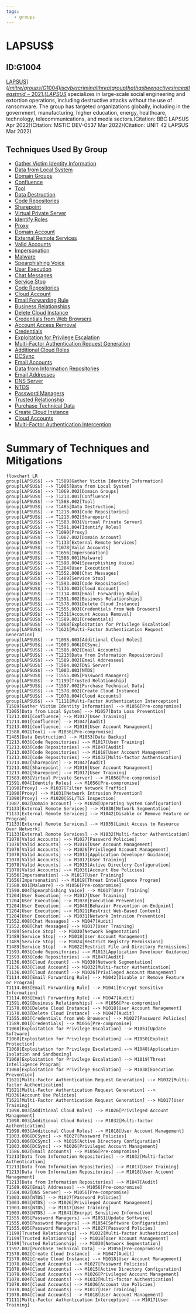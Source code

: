 ```yaml
---
tags:
   - groups
---
```

# LAPSUS$
## ID:G1004
[LAPSUS$](/mitre/groups/G1004) is cyber criminal threat group that has been active since at least mid-2021. [LAPSUS$](/mitre/groups/G1004) specializes in large-scale social engineering and extortion operations, including destructive attacks without the use of ransomware. The group has targeted organizations globally, including in the government, manufacturing, higher education, energy, healthcare, technology, telecommunications, and media sectors.(Citation: BBC LAPSUS Apr 2022)(Citation: MSTIC DEV-0537 Mar 2022)(Citation: UNIT 42 LAPSUS Mar 2022)
## Techniques Used By Group
* [Gather Victim Identity Information](techniques/T1589)
* [Data from Local System](techniques/T1005)
* [Domain Groups](techniques/T1069/002)
* [Confluence](techniques/T1213/001)
* [Tool](techniques/T1588/002)
* [Data Destruction](techniques/T1485)
* [Code Repositories](techniques/T1213/003)
* [Sharepoint](techniques/T1213/002)
* [Virtual Private Server](techniques/T1583/003)
* [Identify Roles](techniques/T1591/004)
* [Proxy](techniques/T1090)
* [Domain Account](techniques/T1087/002)
* [External Remote Services](techniques/T1133)
* [Valid Accounts](techniques/T1078)
* [Impersonation](techniques/T1656)
* [Malware](techniques/T1588/001)
* [Spearphishing Voice](techniques/T1598/004)
* [User Execution](techniques/T1204)
* [Chat Messages](techniques/T1552/008)
* [Service Stop](techniques/T1489)
* [Code Repositories](techniques/T1593/003)
* [Cloud Account](techniques/T1136/003)
* [Email Forwarding Rule](techniques/T1114/003)
* [Business Relationships](techniques/T1591/002)
* [Delete Cloud Instance](techniques/T1578/003)
* [Credentials from Web Browsers](techniques/T1555/003)
* [Account Access Removal](techniques/T1531)
* [Credentials](techniques/T1589/001)
* [Exploitation for Privilege Escalation](techniques/T1068)
* [Multi-Factor Authentication Request Generation](techniques/T1621)
* [Additional Cloud Roles](techniques/T1098/003)
* [DCSync](techniques/T1003/006)
* [Email Accounts](techniques/T1586/002)
* [Data from Information Repositories](techniques/T1213)
* [Email Addresses](techniques/T1589/002)
* [DNS Server](techniques/T1584/002)
* [NTDS](techniques/T1003/003)
* [Password Managers](techniques/T1555/005)
* [Trusted Relationship](techniques/T1199)
* [Purchase Technical Data](techniques/T1597/002)
* [Create Cloud Instance](techniques/T1578/002)
* [Cloud Accounts](techniques/T1078/004)
* [Multi-Factor Authentication Interception](techniques/T1111)

# Summary of Techniques and Mitigations
```mermaid
flowchart LR
group[LAPSUS$] --> T1589[Gather Victim Identity Information]
group[LAPSUS$] --> T1005[Data from Local System]
group[LAPSUS$] --> T1069.002[Domain Groups]
group[LAPSUS$] --> T1213.001[Confluence]
group[LAPSUS$] --> T1588.002[Tool]
group[LAPSUS$] --> T1485[Data Destruction]
group[LAPSUS$] --> T1213.003[Code Repositories]
group[LAPSUS$] --> T1213.002[Sharepoint]
group[LAPSUS$] --> T1583.003[Virtual Private Server]
group[LAPSUS$] --> T1591.004[Identify Roles]
group[LAPSUS$] --> T1090[Proxy]
group[LAPSUS$] --> T1087.002[Domain Account]
group[LAPSUS$] --> T1133[External Remote Services]
group[LAPSUS$] --> T1078[Valid Accounts]
group[LAPSUS$] --> T1656[Impersonation]
group[LAPSUS$] --> T1588.001[Malware]
group[LAPSUS$] --> T1598.004[Spearphishing Voice]
group[LAPSUS$] --> T1204[User Execution]
group[LAPSUS$] --> T1552.008[Chat Messages]
group[LAPSUS$] --> T1489[Service Stop]
group[LAPSUS$] --> T1593.003[Code Repositories]
group[LAPSUS$] --> T1136.003[Cloud Account]
group[LAPSUS$] --> T1114.003[Email Forwarding Rule]
group[LAPSUS$] --> T1591.002[Business Relationships]
group[LAPSUS$] --> T1578.003[Delete Cloud Instance]
group[LAPSUS$] --> T1555.003[Credentials from Web Browsers]
group[LAPSUS$] --> T1531[Account Access Removal]
group[LAPSUS$] --> T1589.001[Credentials]
group[LAPSUS$] --> T1068[Exploitation for Privilege Escalation]
group[LAPSUS$] --> T1621[Multi-Factor Authentication Request Generation]
group[LAPSUS$] --> T1098.003[Additional Cloud Roles]
group[LAPSUS$] --> T1003.006[DCSync]
group[LAPSUS$] --> T1586.002[Email Accounts]
group[LAPSUS$] --> T1213[Data from Information Repositories]
group[LAPSUS$] --> T1589.002[Email Addresses]
group[LAPSUS$] --> T1584.002[DNS Server]
group[LAPSUS$] --> T1003.003[NTDS]
group[LAPSUS$] --> T1555.005[Password Managers]
group[LAPSUS$] --> T1199[Trusted Relationship]
group[LAPSUS$] --> T1597.002[Purchase Technical Data]
group[LAPSUS$] --> T1578.002[Create Cloud Instance]
group[LAPSUS$] --> T1078.004[Cloud Accounts]
group[LAPSUS$] --> T1111[Multi-Factor Authentication Interception]
T1589[Gather Victim Identity Information] --> M1056[Pre-compromise]
T1005[Data from Local System] --> M1057[Data Loss Prevention]
T1213.001[Confluence] --> M1017[User Training]
T1213.001[Confluence] --> M1047[Audit]
T1213.001[Confluence] --> M1018[User Account Management]
T1588.002[Tool] --> M1056[Pre-compromise]
T1485[Data Destruction] --> M1053[Data Backup]
T1213.003[Code Repositories] --> M1017[User Training]
T1213.003[Code Repositories] --> M1047[Audit]
T1213.003[Code Repositories] --> M1018[User Account Management]
T1213.003[Code Repositories] --> M1032[Multi-factor Authentication]
T1213.002[Sharepoint] --> M1047[Audit]
T1213.002[Sharepoint] --> M1018[User Account Management]
T1213.002[Sharepoint] --> M1017[User Training]
T1583.003[Virtual Private Server] --> M1056[Pre-compromise]
T1591.004[Identify Roles] --> M1056[Pre-compromise]
T1090[Proxy] --> M1037[Filter Network Traffic]
T1090[Proxy] --> M1031[Network Intrusion Prevention]
T1090[Proxy] --> M1020[SSL/TLS Inspection]
T1087.002[Domain Account] --> M1028[Operating System Configuration]
T1133[External Remote Services] --> M1030[Network Segmentation]
T1133[External Remote Services] --> M1042[Disable or Remove Feature or Program]
T1133[External Remote Services] --> M1035[Limit Access to Resource Over Network]
T1133[External Remote Services] --> M1032[Multi-factor Authentication]
T1078[Valid Accounts] --> M1027[Password Policies]
T1078[Valid Accounts] --> M1018[User Account Management]
T1078[Valid Accounts] --> M1026[Privileged Account Management]
T1078[Valid Accounts] --> M1013[Application Developer Guidance]
T1078[Valid Accounts] --> M1017[User Training]
T1078[Valid Accounts] --> M1015[Active Directory Configuration]
T1078[Valid Accounts] --> M1036[Account Use Policies]
T1656[Impersonation] --> M1017[User Training]
T1656[Impersonation] --> M1019[Threat Intelligence Program]
T1588.001[Malware] --> M1056[Pre-compromise]
T1598.004[Spearphishing Voice] --> M1017[User Training]
T1204[User Execution] --> M1017[User Training]
T1204[User Execution] --> M1038[Execution Prevention]
T1204[User Execution] --> M1040[Behavior Prevention on Endpoint]
T1204[User Execution] --> M1021[Restrict Web-Based Content]
T1204[User Execution] --> M1031[Network Intrusion Prevention]
T1552.008[Chat Messages] --> M1047[Audit]
T1552.008[Chat Messages] --> M1017[User Training]
T1489[Service Stop] --> M1030[Network Segmentation]
T1489[Service Stop] --> M1018[User Account Management]
T1489[Service Stop] --> M1024[Restrict Registry Permissions]
T1489[Service Stop] --> M1022[Restrict File and Directory Permissions]
T1593.003[Code Repositories] --> M1013[Application Developer Guidance]
T1593.003[Code Repositories] --> M1047[Audit]
T1136.003[Cloud Account] --> M1030[Network Segmentation]
T1136.003[Cloud Account] --> M1032[Multi-factor Authentication]
T1136.003[Cloud Account] --> M1026[Privileged Account Management]
T1114.003[Email Forwarding Rule] --> M1042[Disable or Remove Feature or Program]
T1114.003[Email Forwarding Rule] --> M1041[Encrypt Sensitive Information]
T1114.003[Email Forwarding Rule] --> M1047[Audit]
T1591.002[Business Relationships] --> M1056[Pre-compromise]
T1578.003[Delete Cloud Instance] --> M1018[User Account Management]
T1578.003[Delete Cloud Instance] --> M1047[Audit]
T1555.003[Credentials from Web Browsers] --> M1027[Password Policies]
T1589.001[Credentials] --> M1056[Pre-compromise]
T1068[Exploitation for Privilege Escalation] --> M1051[Update Software]
T1068[Exploitation for Privilege Escalation] --> M1050[Exploit Protection]
T1068[Exploitation for Privilege Escalation] --> M1048[Application Isolation and Sandboxing]
T1068[Exploitation for Privilege Escalation] --> M1019[Threat Intelligence Program]
T1068[Exploitation for Privilege Escalation] --> M1038[Execution Prevention]
T1621[Multi-Factor Authentication Request Generation] --> M1032[Multi-factor Authentication]
T1621[Multi-Factor Authentication Request Generation] --> M1036[Account Use Policies]
T1621[Multi-Factor Authentication Request Generation] --> M1017[User Training]
T1098.003[Additional Cloud Roles] --> M1026[Privileged Account Management]
T1098.003[Additional Cloud Roles] --> M1032[Multi-factor Authentication]
T1098.003[Additional Cloud Roles] --> M1018[User Account Management]
T1003.006[DCSync] --> M1027[Password Policies]
T1003.006[DCSync] --> M1015[Active Directory Configuration]
T1003.006[DCSync] --> M1026[Privileged Account Management]
T1586.002[Email Accounts] --> M1056[Pre-compromise]
T1213[Data from Information Repositories] --> M1032[Multi-factor Authentication]
T1213[Data from Information Repositories] --> M1017[User Training]
T1213[Data from Information Repositories] --> M1018[User Account Management]
T1213[Data from Information Repositories] --> M1047[Audit]
T1589.002[Email Addresses] --> M1056[Pre-compromise]
T1584.002[DNS Server] --> M1056[Pre-compromise]
T1003.003[NTDS] --> M1027[Password Policies]
T1003.003[NTDS] --> M1026[Privileged Account Management]
T1003.003[NTDS] --> M1017[User Training]
T1003.003[NTDS] --> M1041[Encrypt Sensitive Information]
T1555.005[Password Managers] --> M1051[Update Software]
T1555.005[Password Managers] --> M1054[Software Configuration]
T1555.005[Password Managers] --> M1027[Password Policies]
T1199[Trusted Relationship] --> M1032[Multi-factor Authentication]
T1199[Trusted Relationship] --> M1018[User Account Management]
T1199[Trusted Relationship] --> M1030[Network Segmentation]
T1597.002[Purchase Technical Data] --> M1056[Pre-compromise]
T1578.002[Create Cloud Instance] --> M1047[Audit]
T1578.002[Create Cloud Instance] --> M1018[User Account Management]
T1078.004[Cloud Accounts] --> M1027[Password Policies]
T1078.004[Cloud Accounts] --> M1015[Active Directory Configuration]
T1078.004[Cloud Accounts] --> M1026[Privileged Account Management]
T1078.004[Cloud Accounts] --> M1032[Multi-factor Authentication]
T1078.004[Cloud Accounts] --> M1036[Account Use Policies]
T1078.004[Cloud Accounts] --> M1017[User Training]
T1078.004[Cloud Accounts] --> M1018[User Account Management]
T1111[Multi-Factor Authentication Interception] --> M1017[User Training]
```